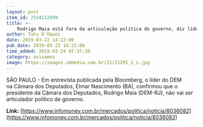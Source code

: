 ```yaml
---
layout: post
item_id: 2534112599
title: >-
    Rodrigo Maia está fora da articulação política do governo, diz líder do DEM na Câmara
author: Tatu D'Oquei
date: 2019-03-22 14:22:00
pub_date: 2019-03-22 14:22:00
time_added: 2019-03-24 07:37:30
category: avisamos
image: https://images.immedia.com.br/33/33295_2_L.jpg
---
```


SÃO PAULO - Em entrevista publicada pela Bloomberg, o líder do DEM na Câmara dos Deputados, Elmar Nascimento (BA), confirmou que o presidente da Câmara dos Deputados, Rodrigo Maia (DEM-RJ), não vai ser articulador político de governo.

**Link:** [https://www.infomoney.com.br/mercados/politica/noticia/8036082](https://www.infomoney.com.br/mercados/politica/noticia/8036082)

